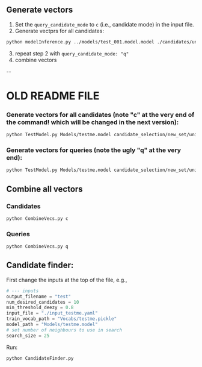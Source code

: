 ## Generate vectors

1. Set the `query_candidate_mode` to `c` (i.e., candidate mode) in the input file.
2. Generate vectprs for all candidates:

```bash
python modelInference.py ../models/test_001.model.model ./candidates/uniqueAltnamesGeonames.csv ../vocabs/test_001.model.pickle ../input_dfm.yaml 100
```

3. repeat step 2 with `query_candidate_mode: "q"`
4. combine vectors


--

# OLD README FILE


### Generate vectors for all candidates (note "c" at the very end of the command! which will be changed in the next version):
```bash
python TestModel.py Models/testme.model candidate_selection/new_set/uniqueAltnamesGeonames.csv Vocabs/testme.pickle input_testme.yaml 1000 c
```

### Generate vectors for queries (note the ugly "q" at the very end):
```bash
python TestModel.py Models/testme.model candidate_selection/new_set/uniqueAltnamesGeonames.csv Vocabs/testme.pickle input_testme.yaml 32 q
```

## Combine all vectors

### Candidates
```bash
python CombineVecs.py c
```

### Queries
```bash
python CombineVecs.py q
```

## Candidate finder:
First change the inputs at the top of the file, e.g.,

```python
# --- inputs
output_filename = "test"
num_desired_candidates = 10
min_threshold_deezy = 0.8
input_file = "./input_testme.yaml"
train_vocab_path = "Vocabs/testme.pickle"
model_path = "Models/testme.model"
# set number of neighbours to use in search 
search_size = 25
```

Run:

```bash
python CandidateFinder.py
```
